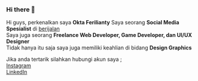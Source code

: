 ### Hi there 👋

Hi guys, perkenalkan saya **Okta Ferilianty**
Saya seorang **Social Media Spesialist** di [berijalan](https://berijalan.co.id) <br>
Saya juga seorang **Freelance Web Developer, Game Developer, dan UI/UX Designer** <br>
Tidak hanya itu saja saya juga memiliki keahlian di bidang **Design Graphics**

Jika anda tertarik silahkan hubungi akun saya ; <br>
[Instagram](https://www.instagram.com/oktaferilianty_/) <br>
[LinkedIn](https://www.linkedin.com/in/oktaferilianty/)
